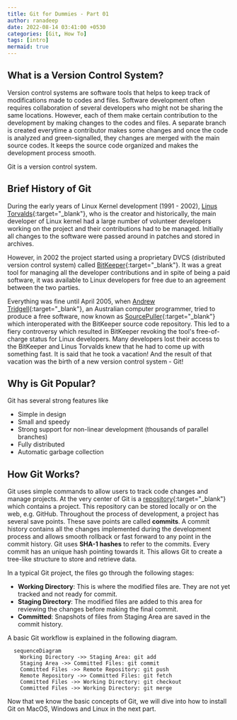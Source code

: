 ```yaml
---
title: Git for Dummies - Part 01
author: ranadeep
date: 2022-08-14 03:41:00 +0530
categories: [Git, How To]
tags: [intro]
mermaid: true
---
```


## What is a Version Control System?

Version control systems are software tools that helps to keep track of modifications made to codes and files. Software development often requires collaboration of several developers who might not be sharing the same locations. However, each of them make certain contribution to the development by making changes to the codes and files. A separate branch is created everytime a contributor makes some changes and once the code is analyzed and green-signalled, they changes are merged with the main source codes. It keeps the source code organized and makes the development process smooth. 

Git is a version control system.

## Brief History of Git

During the early years of Linux Kernel development (1991 - 2002), [Linus Torvalds](https://en.wikipedia.org/wiki/Linus_Torvalds){:target="_blank"}, who is the creator and historically, the main developer of Linux kernel had a large number of volunteer developers working on the project and their contributions had to be managed. Initially all changes to the software were passed around in patches and stored in archives. 

However, in 2002 the project started using a proprietary DVCS (distributed version control system) called [BitKeeper](https://en.wikipedia.org/wiki/BitKeeper){:target="_blank"}. It was a great tool for managing all the developer contributions and in spite of being a paid software, it was available to Linux developers for free due to an agreement between the two parties.

Everything was fine until April 2005, when [Andrew Tridgell](https://en.wikipedia.org/wiki/Andrew_Tridgell){:target="_blank"}, an Australian computer programmer, tried to produce a free software, now known as [SourcePuller](https://sourceforge.net/projects/sourcepuller/files/){:target="_blank"} which interoperated with the BitKeeper source code repository. This led to a fiery controversy which resulted in BitKeeper revoking the tool's free-of-charge status for Linux developers. Many developers lost their access to the BitKeeper and Linus Torvalds knew that he had to come up with something fast. It is said that he took a vacation! And the result of that vacation was the birth of a new version control system - Git!

## Why is Git Popular?

Git has several strong features like

- Simple in design
- Small and speedy
- Strong support for non-linear development (thousands of parallel branches)
- Fully distributed
- Automatic garbage collection

## How Git Works?

Git uses simple commands to allow users to track code changes and manage projects. At the very center of Git is a [repository](https://en.wikipedia.org/wiki/Software_repository){:target="_blank"} which contains a project. This repository can be stored locally or on the web, e.g. GitHub. Throughout the process of development, a project has several save points. These save points are called **commits**. A commit history contains all the changes implemented during the development process and allows smooth rollback or fast forward to any point in the commit history. Git uses **SHA-1 hashes** to refer to the commits. Every commit has an unique hash pointing towards it. This allows Git to create a tree-like structure to store and retrieve data.

In a typical Git project, the files go through the following stages:

 - **Working Directory**: This is where the modified files are. They are not yet tracked and not ready for commit.
 - **Staging Directory**: The modified files are added to this area for reviewing the changes before making the final commit.
 - **Committed**: Snapshots of files from Staging Area are saved in the commit history.

A basic Git workflow is explained in the following diagram.

```mermaid
  sequenceDiagram
    Working Directory ->> Staging Area: git add
    Staging Area ->> Committed Files: git commit
    Committed Files ->> Remote Repository: git push
    Remote Repository ->> Committed Files: git fetch
    Committed Files ->> Working Directory: git checkout
    Committed Files ->> Working Directory: git merge
```
Now that we know the basic concepts of Git, we will dive into how to install Git on MacOS, Windows and Linux in the next part.